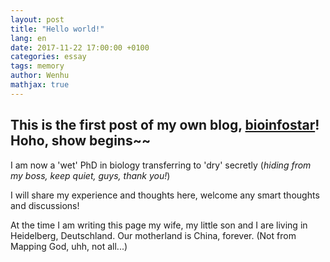 ```yaml
---
layout: post
title: "Hello world!"
lang: en
date: 2017-11-22 17:00:00 +0100
categories: essay
tags: memory
author: Wenhu
mathjax: true
---
```


## This is the first post of my own blog, [bioinfostar](http://bioinfostar.com)! Hoho, show begins~~




I am now a 'wet' PhD in biology transferring to 'dry' secretly (_hiding from my boss, keep quiet, guys, thank you!_) 

I will share my experience and thoughts here, welcome any smart thoughts and discussions!

At the time I am writing this page my wife, my little son and I are living in Heidelberg, Deutschland. Our motherland is China, forever. (Not from Mapping God, uhh, not all...)
